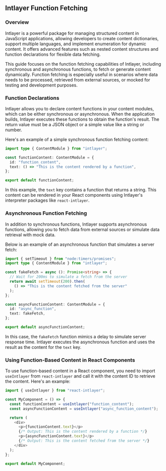 ## Intlayer Function Fetching

### Overview

Intlayer is a powerful package for managing structured content in JavaScript applications, allowing developers to create content dictionaries, support multiple languages, and implement enumeration for dynamic content. It offers advanced features such as nested content structures and function declarations for flexible data fetching.

This guide focuses on the function fetching capabilities of Intlayer, including synchronous and asynchronous functions, to fetch or generate content dynamically. Function fetching is especially useful in scenarios where data needs to be processed, retrieved from external sources, or mocked for testing and development purposes.

### Function Declarations

Intlayer allows you to declare content functions in your content modules, which can be either synchronous or asynchronous. When the application builds, Intlayer executes these functions to obtain the function's result. The return value must be a JSON object or a simple value like a string or number.

Here's an example of a simple synchronous function fetching content:

```typescript
import type { ContentModule } from "intlayer";

const functionContent: ContentModule = {
  id: "function_content",
  text: () => "This is the content rendered by a function",
};

export default functionContent;
```

In this example, the `text` key contains a function that returns a string. This content can be rendered in your React components using Intlayer's interpreter packages like `react-intlayer`.

### Asynchronous Function Fetching

In addition to synchronous functions, Intlayer supports asynchronous functions, allowing you to fetch data from external sources or simulate data retrieval with mock data.

Below is an example of an asynchronous function that simulates a server fetch:

```typescript
import { setTimeout } from "node:timers/promises";
import type { ContentModule } from "intlayer";

const fakeFetch = async (): Promise<string> => {
  // Wait for 200ms to simulate a fetch from the server
  return await setTimeout(200).then(
    () => "This is the content fetched from the server"
  );
};

const asyncFunctionContent: ContentModule = {
  id: "async_function",
  text: fakeFetch,
};

export default asyncFunctionContent;
```

In this case, the `fakeFetch` function mimics a delay to simulate server response time. Intlayer executes the asynchronous function and uses the result as the content for the `text` key.

### Using Function-Based Content in React Components

To use function-based content in a React component, you need to import `useIntlayer` from `react-intlayer` and call it with the content ID to retrieve the content. Here's an example:

```javascript
import { useIntlayer } from "react-intlayer";

const MyComponent = () => {
  const functionContent = useIntlayer("function_content");
  const asyncFunctionContent = useIntlayer("async_function_content");

  return (
    <div>
      <p>{functionContent.text}</p>
      {/* Output: This is the content rendered by a function */}
      <p>{asyncFunctionContent.text}</p>
      {/* Output: This is the content fetched from the server */}
    </div>
  );
};

export default MyComponent;
```

